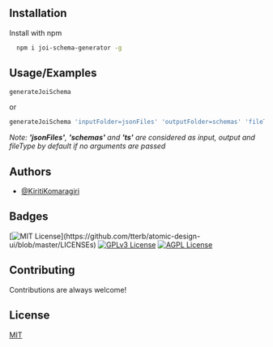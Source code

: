 
## Installation

Install  with npm

```bash
  npm i joi-schema-generator -g
```

## Usage/Examples

```javascript
generateJoiSchema
```
or
```javascript
generateJoiSchema 'inputFolder=jsonFiles' 'outputFolder=schemas' 'fileType=ts'
```

*Note: __'jsonFiles'__, __'schemas'__ and __'ts'__ are considered as input, output and fileType by default if no arguments are passed*



## Authors

- [@KiritiKomaragiri](https://www.github.com/kiriti999)


## Badges

[![MIT License](https://img.shields.io/apm/l/atomic-design-ui.svg?)](https://github.com/tterb/atomic-design-ui/blob/master/LICENSEs)
[![GPLv3 License](https://img.shields.io/badge/License-GPL%20v3-yellow.svg)](https://opensource.org/licenses/)
[![AGPL License](https://img.shields.io/badge/license-AGPL-blue.svg)](http://www.gnu.org/licenses/agpl-3.0)


## Contributing

Contributions are always welcome!

## License

[MIT](https://choosealicense.com/licenses/mit/)

